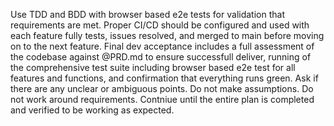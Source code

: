 Use TDD and BDD with browser based e2e tests for validation that requirements are met.
Proper CI/CD should be configured and used with each feature fully tests, issues resolved, and merged to main before moving on to the next feature.
Final dev acceptance includes a full assessment of the codebase against @PRD.md to ensure successfull deliver, running of the comprehensive test suite including browser based e2e test for all features and functions, and confirmation that everything runs green.
Ask if there are any unclear or ambiguous points. Do not make assumptions. Do not work around requirements.
Contniue until the entire plan is completed and verified to be working as expected.